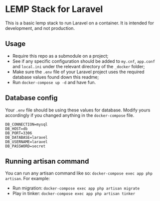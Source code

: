 # LEMP Stack for Laravel

This is a basic lemp stack to run Laravel on a container. It is intended for development, and not production.

## Usage

- Require this repo as a submodule on a project;
- See if any specific configuration should be added to `my.cnf`, `app.conf` and `local.ini` under the relevant directory of the `_docker` folder;
- Make sure the `.env` file of your Laravel project uses the required database values found down this readme;
- Run `docker-compose up -d` and have fun.

## Database config

Your `.env` file should be using these values for database. Modify yours accordingly if you changed anything in the `docker-compose` file.

```
DB_CONNECTION=mysql
DB_HOST=db
DB_PORT=3306
DB_DATABASE=laravel
DB_USERNAME=laravel
DB_PASSWORD=secret
```

## Running artisan command

You can run any artisan command like so: `docker-compose exec app php artisan`. For example:

- Run migration: `docker-compose exec app php artisan migrate`
- Play in tinker: `docker-compose exec app php artisan tinker`